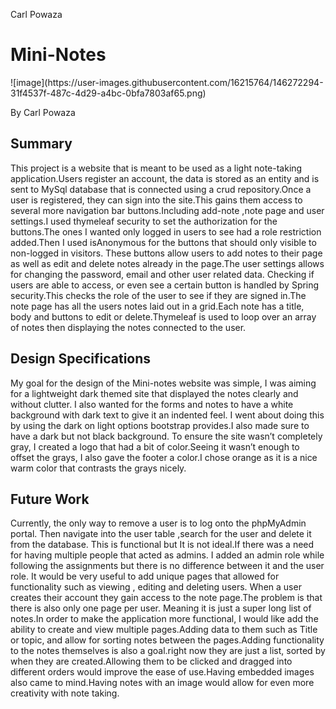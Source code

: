 Carl Powaza

<h1>Mini-Notes</h1>
![image](https://user-images.githubusercontent.com/16215764/146272294-31f4537f-487c-4d29-a4bc-0bfa7803af65.png)

By Carl Powaza


<p>
<h2>Summary</h2>

This project is a website that is meant to be used as a light note-taking application.Users register an account,
the data is stored as an entity and is sent to MySql database that is connected using a crud repository.Once a user is registered, 
they can sign into the site.This gains them access to several more navigation bar buttons.Including add-note ,note page and user 
settings.I used thymeleaf security to set the authorization for the buttons.The ones I wanted only logged in users to see had a 
role restriction added.Then I used isAnonymous for the buttons that should only visible to non-logged in visitors. These buttons 
allow users to add notes to their page as well as edit and delete notes already in the page.The user settings allows for changing 
the password, email and other user related data.
Checking if users are able to access, or even see a certain button is handled by Spring security.This checks the role of the user
to see if they are signed in.The note page has all the users notes laid out in a grid.Each note has a title, body and buttons 
to edit or delete.Thymeleaf is used to loop over an array of notes then displaying the notes connected to the user.
</p>

 <p> 
<h2>Design Specifications</h2>
My goal for the design of the Mini-notes website was simple,
I was aiming for a lightweight dark themed site that displayed the notes clearly and without clutter.
I also wanted for the forms and notes to have a white background with dark text to give it an indented feel.
I went about doing this by using the dark on light options bootstrap provides.I also made sure to have a dark but not
black background. To ensure the site wasn’t completely gray, I created a logo that had a bit of color.Seeing it wasn’t 
enough to offset the grays, I also gave the footer a color.I chose orange as it is a nice warm color that contrasts the grays nicely.
</p>
<p>
<h2>Future Work</h2>
Currently, the only way to remove a user is to log onto the phpMyAdmin portal.
Then navigate into the user table ,search for the user and delete it from the database.
This is functional but It is not ideal.If there was a need for having multiple people that acted as admins.
I added an admin role while following the assignments but there is no difference between it and the user role. 
It would be very useful to add unique pages that allowed for functionality such as viewing , editing and deleting users.
When a user creates their account they gain access to the note page.The problem is that there is also only one page per user.
Meaning it is just a super long list of notes.In order to make the application more functional,
I would like add the ability to create and view multiple pages.Adding data to them such as Title or topic,
and allow for sorting notes between the pages.Adding functionality to the notes themselves is also a goal.right 
now they are just a list, sorted by when they are created.Allowing them to be clicked and dragged into different
orders would improve the ease of use.Having embedded images also came to mind.Having notes with an image would allow 
for even more creativity with note taking.

</p>

